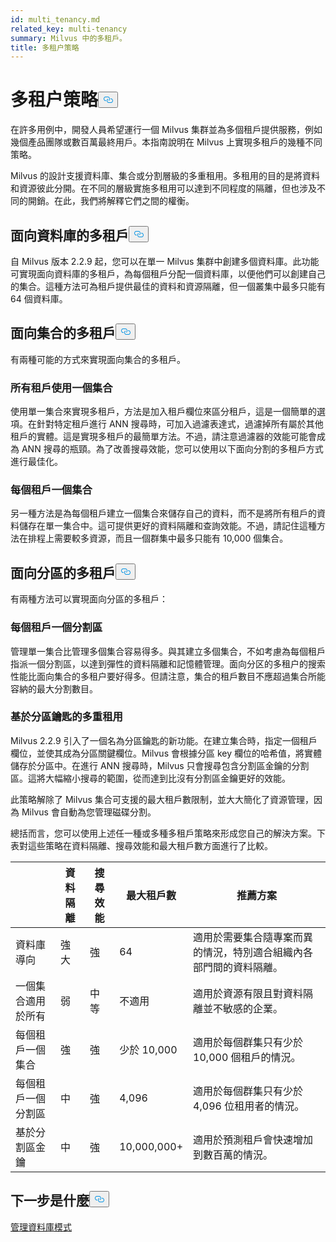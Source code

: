 ```yaml
---
id: multi_tenancy.md
related_key: multi-tenancy
summary: Milvus 中的多租戶。
title: 多租户策略
---
```

<h1 id="Multi-tenancy-strategies" class="common-anchor-header">多租户策略<button data-href="#Multi-tenancy-strategies" class="anchor-icon" translate="no">
      <svg translate="no"
        aria-hidden="true"
        focusable="false"
        height="20"
        version="1.1"
        viewBox="0 0 16 16"
        width="16"
      >
        <path
          fill="#0092E4"
          fill-rule="evenodd"
          d="M4 9h1v1H4c-1.5 0-3-1.69-3-3.5S2.55 3 4 3h4c1.45 0 3 1.69 3 3.5 0 1.41-.91 2.72-2 3.25V8.59c.58-.45 1-1.27 1-2.09C10 5.22 8.98 4 8 4H4c-.98 0-2 1.22-2 2.5S3 9 4 9zm9-3h-1v1h1c1 0 2 1.22 2 2.5S13.98 12 13 12H9c-.98 0-2-1.22-2-2.5 0-.83.42-1.64 1-2.09V6.25c-1.09.53-2 1.84-2 3.25C6 11.31 7.55 13 9 13h4c1.45 0 3-1.69 3-3.5S14.5 6 13 6z"
        ></path>
      </svg>
    </button></h1><p>在許多用例中，開發人員希望運行一個 Milvus 集群並為多個租戶提供服務，例如幾個產品團隊或數百萬最終用戶。本指南說明在 Milvus 上實現多租戶的幾種不同策略。</p>
<p>Milvus 的設計支援資料庫、集合或分割層級的多重租用。多租用的目的是將資料和資源彼此分開。在不同的層級實施多租用可以達到不同程度的隔離，但也涉及不同的開銷。在此，我們將解釋它們之間的權衡。</p>
<h2 id="Database-oriented-multi-tenancy" class="common-anchor-header">面向資料庫的多租戶<button data-href="#Database-oriented-multi-tenancy" class="anchor-icon" translate="no">
      <svg translate="no"
        aria-hidden="true"
        focusable="false"
        height="20"
        version="1.1"
        viewBox="0 0 16 16"
        width="16"
      >
        <path
          fill="#0092E4"
          fill-rule="evenodd"
          d="M4 9h1v1H4c-1.5 0-3-1.69-3-3.5S2.55 3 4 3h4c1.45 0 3 1.69 3 3.5 0 1.41-.91 2.72-2 3.25V8.59c.58-.45 1-1.27 1-2.09C10 5.22 8.98 4 8 4H4c-.98 0-2 1.22-2 2.5S3 9 4 9zm9-3h-1v1h1c1 0 2 1.22 2 2.5S13.98 12 13 12H9c-.98 0-2-1.22-2-2.5 0-.83.42-1.64 1-2.09V6.25c-1.09.53-2 1.84-2 3.25C6 11.31 7.55 13 9 13h4c1.45 0 3-1.69 3-3.5S14.5 6 13 6z"
        ></path>
      </svg>
    </button></h2><p>自 Milvus 版本 2.2.9 起，您可以在單一 Milvus 集群中創建多個資料庫。此功能可實現面向資料庫的多租戶，為每個租戶分配一個資料庫，以便他們可以創建自己的集合。這種方法可為租戶提供最佳的資料和資源隔離，但一個叢集中最多只能有 64 個資料庫。</p>
<h2 id="Collection-oriented-multi-tenancy" class="common-anchor-header">面向集合的多租戶<button data-href="#Collection-oriented-multi-tenancy" class="anchor-icon" translate="no">
      <svg translate="no"
        aria-hidden="true"
        focusable="false"
        height="20"
        version="1.1"
        viewBox="0 0 16 16"
        width="16"
      >
        <path
          fill="#0092E4"
          fill-rule="evenodd"
          d="M4 9h1v1H4c-1.5 0-3-1.69-3-3.5S2.55 3 4 3h4c1.45 0 3 1.69 3 3.5 0 1.41-.91 2.72-2 3.25V8.59c.58-.45 1-1.27 1-2.09C10 5.22 8.98 4 8 4H4c-.98 0-2 1.22-2 2.5S3 9 4 9zm9-3h-1v1h1c1 0 2 1.22 2 2.5S13.98 12 13 12H9c-.98 0-2-1.22-2-2.5 0-.83.42-1.64 1-2.09V6.25c-1.09.53-2 1.84-2 3.25C6 11.31 7.55 13 9 13h4c1.45 0 3-1.69 3-3.5S14.5 6 13 6z"
        ></path>
      </svg>
    </button></h2><p>有兩種可能的方式來實現面向集合的多租戶。</p>
<h3 id="One-collection-for-all-tenants" class="common-anchor-header">所有租戶使用一個集合</h3><p>使用單一集合來實現多租戶，方法是加入租戶欄位來區分租戶，這是一個簡單的選項。在針對特定租戶進行 ANN 搜尋時，可加入過濾表達式，過濾掉所有屬於其他租戶的實體。這是實現多租戶的最簡單方法。不過，請注意過濾器的效能可能會成為 ANN 搜尋的瓶頸。為了改善搜尋效能，您可以使用以下面向分割的多租戶方式進行最佳化。</p>
<h3 id="One-collection-per-tenant" class="common-anchor-header">每個租戶一個集合</h3><p>另一種方法是為每個租戶建立一個集合來儲存自己的資料，而不是將所有租戶的資料儲存在單一集合中。這可提供更好的資料隔離和查詢效能。不過，請記住這種方法在排程上需要較多資源，而且一個群集中最多只能有 10,000 個集合。</p>
<h2 id="Partition-oriented-multi-tenancy" class="common-anchor-header">面向分區的多租戶<button data-href="#Partition-oriented-multi-tenancy" class="anchor-icon" translate="no">
      <svg translate="no"
        aria-hidden="true"
        focusable="false"
        height="20"
        version="1.1"
        viewBox="0 0 16 16"
        width="16"
      >
        <path
          fill="#0092E4"
          fill-rule="evenodd"
          d="M4 9h1v1H4c-1.5 0-3-1.69-3-3.5S2.55 3 4 3h4c1.45 0 3 1.69 3 3.5 0 1.41-.91 2.72-2 3.25V8.59c.58-.45 1-1.27 1-2.09C10 5.22 8.98 4 8 4H4c-.98 0-2 1.22-2 2.5S3 9 4 9zm9-3h-1v1h1c1 0 2 1.22 2 2.5S13.98 12 13 12H9c-.98 0-2-1.22-2-2.5 0-.83.42-1.64 1-2.09V6.25c-1.09.53-2 1.84-2 3.25C6 11.31 7.55 13 9 13h4c1.45 0 3-1.69 3-3.5S14.5 6 13 6z"
        ></path>
      </svg>
    </button></h2><p>有兩種方法可以實現面向分區的多租戶：</p>
<h3 id="One-partition-per-tenant" class="common-anchor-header">每個租戶一個分割區</h3><p>管理單一集合比管理多個集合容易得多。與其建立多個集合，不如考慮為每個租戶指派一個分割區，以達到彈性的資料隔離和記憶體管理。面向分区的多租户的搜索性能比面向集合的多租户要好得多。但請注意，集合的租戶數目不應超過集合所能容納的最大分割數目。</p>
<h3 id="Partition-key-based-multi-tenancy" class="common-anchor-header">基於分區鑰匙的多重租用</h3><p>Milvus 2.2.9 引入了一個名為分區鑰匙的新功能。在建立集合時，指定一個租戶欄位，並使其成為分區關鍵欄位。Milvus 會根據分區 key 欄位的哈希值，將實體儲存於分區中。在進行 ANN 搜尋時，Milvus 只會搜尋包含分割區金鑰的分割區。這將大幅縮小搜尋的範圍，從而達到比沒有分割區金鑰更好的效能。</p>
</div>
<p>此策略解除了 Milvus 集合可支援的最大租戶數限制，並大大簡化了資源管理，因為 Milvus 會自動為您管理磁碟分割。</p>
<p>總括而言，您可以使用上述任一種或多種多租戶策略來形成您自己的解決方案。下表對這些策略在資料隔離、搜尋效能和最大租戶數方面進行了比較。</p>
<table>
<thead>
<tr><th></th><th>資料隔離</th><th>搜尋效能</th><th>最大租戶數</th><th>推薦方案</th></tr>
</thead>
<tbody>
<tr><td>資料庫導向</td><td>強大</td><td>強</td><td>64</td><td>適用於需要集合隨專案而異的情況，特別適合組織內各部門間的資料隔離。</td></tr>
<tr><td>一個集合適用於所有</td><td>弱</td><td>中等</td><td>不適用</td><td>適用於資源有限且對資料隔離並不敏感的企業。</td></tr>
<tr><td>每個租戶一個集合</td><td>強</td><td>強</td><td>少於 10,000</td><td>適用於每個群集只有少於 10,000 個租戶的情況。</td></tr>
<tr><td>每個租戶一個分割區</td><td>中</td><td>強</td><td>4,096</td><td>適用於每個群集只有少於 4,096 位租用者的情況。</td></tr>
<tr><td>基於分割區金鑰</td><td>中</td><td>強</td><td>10,000,000+</td><td>適用於預測租戶會快速增加到數百萬的情況。</td></tr>
</tbody>
</table>
<h2 id="Whats-next" class="common-anchor-header">下一步是什麼<button data-href="#Whats-next" class="anchor-icon" translate="no">
      <svg translate="no"
        aria-hidden="true"
        focusable="false"
        height="20"
        version="1.1"
        viewBox="0 0 16 16"
        width="16"
      >
        <path
          fill="#0092E4"
          fill-rule="evenodd"
          d="M4 9h1v1H4c-1.5 0-3-1.69-3-3.5S2.55 3 4 3h4c1.45 0 3 1.69 3 3.5 0 1.41-.91 2.72-2 3.25V8.59c.58-.45 1-1.27 1-2.09C10 5.22 8.98 4 8 4H4c-.98 0-2 1.22-2 2.5S3 9 4 9zm9-3h-1v1h1c1 0 2 1.22 2 2.5S13.98 12 13 12H9c-.98 0-2-1.22-2-2.5 0-.83.42-1.64 1-2.09V6.25c-1.09.53-2 1.84-2 3.25C6 11.31 7.55 13 9 13h4c1.45 0 3-1.69 3-3.5S14.5 6 13 6z"
        ></path>
      </svg>
    </button></h2><p><a href="/docs/zh-hant/manage_databases.md">管理資料庫</a><a href="/docs/zh-hant/schema.md">模式</a></p>
